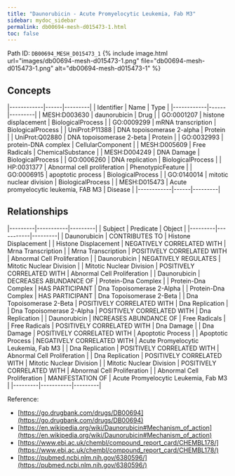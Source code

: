 ```yaml
---
title: "Daunorubicin - Acute Promyelocytic Leukemia, Fab M3"
sidebar: mydoc_sidebar
permalink: db00694-mesh-d015473-1.html
toc: false 
---
```



Path ID: `DB00694_MESH_D015473_1`
{% include image.html url="images/db00694-mesh-d015473-1.png" file="db00694-mesh-d015473-1.png" alt="db00694-mesh-d015473-1" %}

## Concepts

|------------|------|---------|
| Identifier | Name | Type    |
|------------|------|---------|
| MESH:D003630 | daunorubicin | Drug |
| GO:0001207 | histone displacement | BiologicalProcess |
| GO:0009299 | mRNA transcription | BiologicalProcess |
| UniProt:P11388 | DNA topoisomerase 2-alpha | Protein |
| UniProt:Q02880 | DNA topoisomerase 2-beta | Protein |
| GO:0032993 | protein-DNA complex | CellularComponent |
| MESH:D005609 | Free Radicals | ChemicalSubstance |
| MESH:D004249 | DNA Damage | BiologicalProcess |
| GO:0006260 | DNA replication | BiologicalProcess |
| HP:0031377 | Abnormal cell proliferation | PhenotypicFeature |
| GO:0006915 | apoptotic process | BiologicalProcess |
| GO:0140014 | mitotic nuclear division | BiologicalProcess |
| MESH:D015473 | Acute promyelocytic leukemia, FAB M3 | Disease |
|------------|------|---------|

## Relationships

|---------|-----------|---------|
| Subject | Predicate | Object  |
|---------|-----------|---------|
| Daunorubicin | CONTRIBUTES TO | Histone Displacement |
| Histone Displacement | NEGATIVELY CORRELATED WITH | Mrna Transcription |
| Mrna Transcription | POSITIVELY CORRELATED WITH | Abnormal Cell Proliferation |
| Daunorubicin | NEGATIVELY REGULATES | Mitotic Nuclear Division |
| Mitotic Nuclear Division | POSITIVELY CORRELATED WITH | Abnormal Cell Proliferation |
| Daunorubicin | DECREASES ABUNDANCE OF | Protein-Dna Complex |
| Protein-Dna Complex | HAS PARTICIPANT | Dna Topoisomerase 2-Alpha |
| Protein-Dna Complex | HAS PARTICIPANT | Dna Topoisomerase 2-Beta |
| Dna Topoisomerase 2-Beta | POSITIVELY CORRELATED WITH | Dna Replication |
| Dna Topoisomerase 2-Alpha | POSITIVELY CORRELATED WITH | Dna Replication |
| Daunorubicin | INCREASES ABUNDANCE OF | Free Radicals |
| Free Radicals | POSITIVELY CORRELATED WITH | Dna Damage |
| Dna Damage | POSITIVELY CORRELATED WITH | Apoptotic Process |
| Apoptotic Process | NEGATIVELY CORRELATED WITH | Acute Promyelocytic Leukemia, Fab M3 |
| Dna Replication | POSITIVELY CORRELATED WITH | Abnormal Cell Proliferation |
| Dna Replication | POSITIVELY CORRELATED WITH | Mitotic Nuclear Division |
| Mitotic Nuclear Division | POSITIVELY CORRELATED WITH | Abnormal Cell Proliferation |
| Abnormal Cell Proliferation | MANIFESTATION OF | Acute Promyelocytic Leukemia, Fab M3 |
|---------|-----------|---------|

Reference: 
  - [https://go.drugbank.com/drugs/DB00694](https://go.drugbank.com/drugs/DB00694)
  - [https://en.wikipedia.org/wiki/Daunorubicin#Mechanism_of_action](https://en.wikipedia.org/wiki/Daunorubicin#Mechanism_of_action)
  - [https://www.ebi.ac.uk/chembl/compound_report_card/CHEMBL178/](https://www.ebi.ac.uk/chembl/compound_report_card/CHEMBL178/)
  - [https://pubmed.ncbi.nlm.nih.gov/6380596/](https://pubmed.ncbi.nlm.nih.gov/6380596/)
